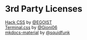 # 3rd Party Licenses

[Hack CSS](https://github.com/egoist/hack/blob/master/LICENSE) by [@EGOIST](https://github.com/egoist)  
[Terminal.css](https://github.com/Gioni06/terminal.css/blob/master/LICENSE) by [@Gioni06](https://github.com/Gioni06)  
[mkdocs-material](https://github.com/squidfunk/mkdocs-material/blob/master/LICENSE) by [@squidfunk](https://github.com/squidfunk)  